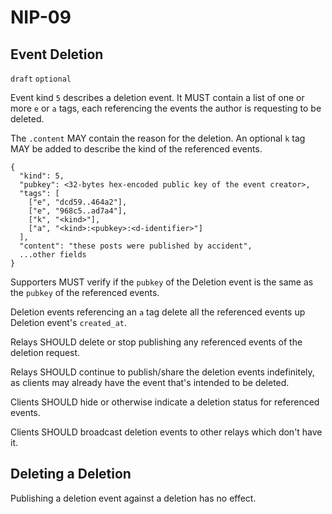 NIP-09
======

Event Deletion
--------------

`draft` `optional`

Event kind `5` describes a deletion event. It MUST contain a list of one or more `e` or `a` tags, each referencing the events the author is requesting to be deleted.

The `.content` MAY contain the reason for the deletion. An optional `k` tag MAY be added to describe the kind of the referenced events. 

```
{
  "kind": 5,
  "pubkey": <32-bytes hex-encoded public key of the event creator>,
  "tags": [
    ["e", "dcd59..464a2"],
    ["e", "968c5..ad7a4"],
    ["k", "<kind>"],
    ["a", "<kind>:<pubkey>:<d-identifier>"]
  ],
  "content": "these posts were published by accident",
  ...other fields
}
```

Supporters MUST verify if the `pubkey` of the Deletion event is the same as the `pubkey` of the referenced events.

Deletion events referencing an `a` tag delete all the referenced events up Deletion event's `created_at`. 

Relays SHOULD delete or stop publishing any referenced events of the deletion request. 

Relays SHOULD continue to publish/share the deletion events indefinitely, as clients may already have the event that's intended to be deleted. 

Clients SHOULD hide or otherwise indicate a deletion status for referenced events.

Clients SHOULD broadcast deletion events to other relays which don't have it.

## Deleting a Deletion

Publishing a deletion event against a deletion has no effect.